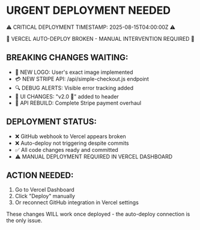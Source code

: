 # URGENT DEPLOYMENT NEEDED

⚠️ CRITICAL DEPLOYMENT TIMESTAMP: 2025-08-15T04:00:00Z ⚠️

🚨 VERCEL AUTO-DEPLOY BROKEN - MANUAL INTERVENTION REQUIRED 🚨

## BREAKING CHANGES WAITING:
- 🎨 NEW LOGO: User's exact image implemented
- 💳 NEW STRIPE API: /api/simple-checkout.js endpoint  
- 🔍 DEBUG ALERTS: Visible error tracking added
- 🚀 UI CHANGES: "v2.0 🚀" added to header
- 🔧 API REBUILD: Complete Stripe payment overhaul

## DEPLOYMENT STATUS:
- ❌ GitHub webhook to Vercel appears broken
- ❌ Auto-deploy not triggering despite commits
- ✅ All code changes ready and committed
- ⚠️ MANUAL DEPLOYMENT REQUIRED IN VERCEL DASHBOARD

## ACTION NEEDED:
1. Go to Vercel Dashboard
2. Click "Deploy" manually 
3. Or reconnect GitHub integration in Vercel settings

These changes WILL work once deployed - the auto-deploy connection is the only issue.